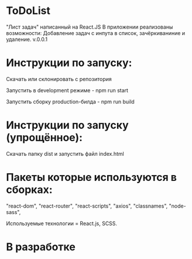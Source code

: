 # ToDoList
"Лист задач" написанный на React.JS
В приложении реализованы возможности: Добавление задач с инпута в список, зачёркиваниние и удаление.
v.0.0.1
# Инструкции по запуску:
Скачать или склонировать с репозитория

Запустить в development режиме - npm run start

Запустить сборку production-билда - npm run build

# Инструкции по запуску (упрощённое):
Скачать папку dist и запустить файл index.html

# Пакеты которые используются в сборках:
"react-dom", "react-router", "react-scripts", "axios", "classnames", "node-sass",

Используемые технологии = React.js, SCSS.
# В разработке
